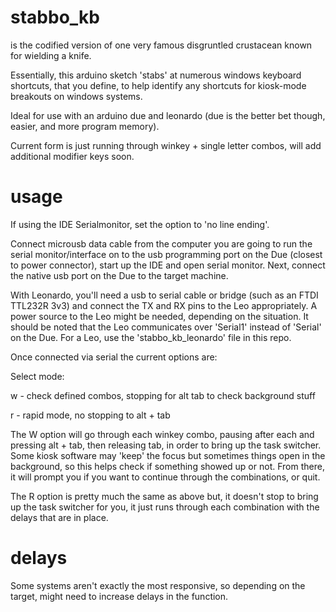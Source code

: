 # stabbo_kb
is the codified version of one very famous disgruntled crustacean known for wielding a knife.

Essentially, this arduino sketch 'stabs' at numerous windows keyboard shortcuts, that you define, to help identify any shortcuts for kiosk-mode
breakouts on windows systems.

Ideal for use with an arduino due and leonardo (due is the better bet though, easier, and more program memory).

Current form is just running through winkey + single letter combos, will add additional modifier keys soon.

# usage

If using the IDE Serialmonitor, set the option to 'no line ending'.

Connect microusb data cable from the computer you are going to run the serial monitor/interface on to the usb programming port
on the Due (closest to power connector), start up the IDE and open serial monitor. Next, connect the native usb port on the Due to the target machine.

With Leonardo, you'll need a usb to serial cable or bridge (such as an FTDI TTL232R 3v3) and connect the TX and RX pins to the Leo appropriately. A power source to the Leo might be needed, depending on the situation. It should be noted that the Leo communicates over 'Serial1' instead of 'Serial' on the Due. For a Leo, use the 'stabbo_kb_leonardo' file in this repo.

Once connected via serial the current options are:




Select mode:


w - check defined combos, stopping for alt tab to check background stuff


r - rapid mode, no stopping to alt + tab

The W option will go through each winkey <a-z> combo, pausing after each and pressing alt + tab, then releasing tab,
  in order to bring up the task switcher. Some kiosk software may 'keep' the focus but sometimes things open in the
  background, so this helps check if something showed up or not. From there, it will prompt you if you want to continue
  through the combinations, or quit.
  
The R option is pretty much the same as above but, it doesn't stop to bring up the task switcher for you, it just
  runs through each combination with the delays that are in place.
  
# delays
Some systems aren't exactly the most responsive, so depending on the target, might need to increase delays in the function.
